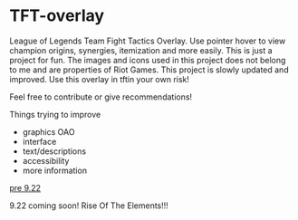 # TFT-overlay
League of Legends Team Fight Tactics Overlay. Use pointer hover to view champion origins, synergies, itemization and more easily. This is just a project for fun. The images and icons used in this project does not belong to me and are properties of Riot Games. This project is slowly updated and improved. Use this overlay in tftin your own risk!

Feel free to contribute or give recommendations!

Things trying to improve
- graphics OAO
- interface 
- text/descriptions
- accessibility
- more information

[pre 9.22](https://github.com/jimwei0620/TFT-overlay/releases/tag/1)

9.22 coming soon! Rise Of The Elements!!!
